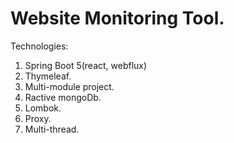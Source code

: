 # Website Monitoring Tool.
Technologies:
1. Spring Boot 5(react, webflux)
2. Thymeleaf.
3. Multi-module project.
4. Ractive mongoDb.
5. Lombok.
6. Proxy.
7. Multi-thread.
